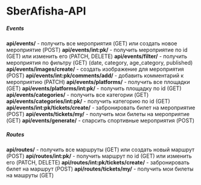 # SberAfisha-API

<h5>Events</h5>
<b>api/events/</b> - получить все мероприятия (GET) или создать новое мероприятие (POST)
<b>api/events/int:pk/</b> - получить мероприятие по id (GET) или изменить его (PATCH, DELETE)
<b>api/events/filter/</b> - получить мероприятия по фильтру (GET) (date, category, age_category, published)
<b>api/events/images/create/</b> - создать изображение для мероприятия (POST)
<b>api/events/int:pk/comments/add/</b> - добавить комментарий к мероприятию (PATCH)
<b>api/events/platforms/</b> - получить все площадки (GET)
<b>api/events/platforms/int:pk/</b> - получить площадку по id (GET)
<b>api/events/categories/</b> - получить все категории (GET)
<b>api/events/categories/int:pk/</b> - получить категорию по id (GET)
<b>api/events/int:pk/tickets/create/</b> - забронировать билет на мероприятие (POST)
<b>api/events/tickets/my/</b> - получить мои билеты на мероприятие (GET)
<b>api/events/generate/</b> - спарсить спортивные мероприятия (POST)

<br>

<h5>Routes</h5>
<b>api/routes/</b> - получить все маршруты (GET) или создать новый маршрут (POST)
<b>api/routes/int:pk/</b> - получить маршрут по id (GET) или изменить его (PATCH, DELETE)
<b>api/routes/int:pk/tickets/create/</b> - забронировать билет на маршрут (POST)
<b>api/routes/tickets/my/</b> - получить мои билеты на машруты (GET)
